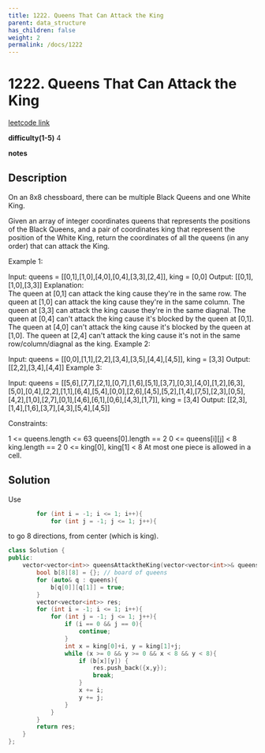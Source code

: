 ```yaml
---
title: 1222. Queens That Can Attack the King
parent: data_structure
has_children: false
weight: 2
permalink: /docs/1222
---
```

# 1222. Queens That Can Attack the King
[leetcode link](https://leetcode.com/problems/queens-that-can-attack-the-king/)

**difficulty(1-5)** 
4

**notes**   


## Description
On an 8x8 chessboard, there can be multiple Black Queens and one White King.

Given an array of integer coordinates queens that represents the positions of the Black Queens, and a pair of coordinates king that represent the position of the White King, return the coordinates of all the queens (in any order) that can attack the King.

 

Example 1:



Input: queens = [[0,1],[1,0],[4,0],[0,4],[3,3],[2,4]], king = [0,0]
Output: [[0,1],[1,0],[3,3]]
Explanation:  
The queen at [0,1] can attack the king cause they're in the same row. 
The queen at [1,0] can attack the king cause they're in the same column. 
The queen at [3,3] can attack the king cause they're in the same diagnal. 
The queen at [0,4] can't attack the king cause it's blocked by the queen at [0,1]. 
The queen at [4,0] can't attack the king cause it's blocked by the queen at [1,0]. 
The queen at [2,4] can't attack the king cause it's not in the same row/column/diagnal as the king.
Example 2:



Input: queens = [[0,0],[1,1],[2,2],[3,4],[3,5],[4,4],[4,5]], king = [3,3]
Output: [[2,2],[3,4],[4,4]]
Example 3:



Input: queens = [[5,6],[7,7],[2,1],[0,7],[1,6],[5,1],[3,7],[0,3],[4,0],[1,2],[6,3],[5,0],[0,4],[2,2],[1,1],[6,4],[5,4],[0,0],[2,6],[4,5],[5,2],[1,4],[7,5],[2,3],[0,5],[4,2],[1,0],[2,7],[0,1],[4,6],[6,1],[0,6],[4,3],[1,7]], king = [3,4]
Output: [[2,3],[1,4],[1,6],[3,7],[4,3],[5,4],[4,5]]
 

Constraints:

1 <= queens.length <= 63
queens[0].length == 2
0 <= queens[i][j] < 8
king.length == 2
0 <= king[0], king[1] < 8
At most one piece is allowed in a cell.

## Solution
Use 
```c++
        for (int i = -1; i <= 1; i++){
            for (int j = -1; j <= 1; j++){
```
to go 8 directions, from center (which is king).

```c++
class Solution {
public:
    vector<vector<int>> queensAttacktheKing(vector<vector<int>>& queens, vector<int>& king) {
        bool b[8][8] = {}; // board of queens
        for (auto& q : queens){
            b[q[0]][q[1]] = true;
        }
        vector<vector<int>> res;
        for (int i = -1; i <= 1; i++){
            for (int j = -1; j <= 1; j++){
                if (i == 0 && j == 0){
                    continue;
                }
                int x = king[0]+i, y = king[1]+j;
                while (x >= 0 && y >= 0 && x < 8 && y < 8){
                    if (b[x][y]) {
                        res.push_back({x,y});
                        break;
                    }
                    x += i;
                    y += j;
                }
            }
        }
        return res;
    }
};
```


<!-- 
Default label
{: .label }

Blue label
{: .label .label-blue }

Stable
{: .label .label-green }

New release
{: .label .label-purple }

Coming soon
{: .label .label-yellow }

Deprecated
{: .label .label-red } -->

